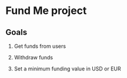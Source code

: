 # Fund Me project

## Goals

1. Get funds from users

2. Withdraw funds

3. Set a minimum funding value in USD or EUR